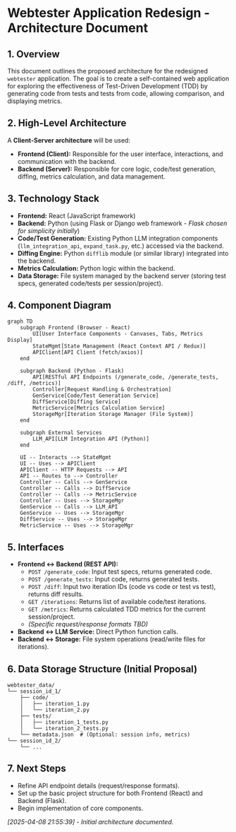 # Webtester Application Redesign - Architecture Document

## 1. Overview

This document outlines the proposed architecture for the redesigned `webtester` application. The goal is to create a self-contained web application for exploring the effectiveness of Test-Driven Development (TDD) by generating code from tests and tests from code, allowing comparison, and displaying metrics.

## 2. High-Level Architecture

A **Client-Server architecture** will be used:

-   **Frontend (Client):** Responsible for the user interface, interactions, and communication with the backend.
-   **Backend (Server):** Responsible for core logic, code/test generation, diffing, metrics calculation, and data management.

## 3. Technology Stack

-   **Frontend:** React (JavaScript framework)
-   **Backend:** Python (using Flask or Django web framework - *Flask chosen for simplicity initially*)
-   **Code/Test Generation:** Existing Python LLM integration components (`llm_integration_api`, `expand_task.py`, etc.) accessed via the backend.
-   **Diffing Engine:** Python `difflib` module (or similar library) integrated into the backend.
-   **Metrics Calculation:** Python logic within the backend.
-   **Data Storage:** File system managed by the backend server (storing test specs, generated code/tests per session/project).

## 4. Component Diagram

```mermaid
graph TD
    subgraph Frontend (Browser - React)
        UI[User Interface Components - Canvases, Tabs, Metrics Display]
        StateMgmt[State Management (React Context API / Redux)]
        APIClient[API Client (fetch/axios)]
    end

    subgraph Backend (Python - Flask)
        API[RESTful API Endpoints (/generate_code, /generate_tests, /diff, /metrics)]
        Controller[Request Handling & Orchestration]
        GenService[Code/Test Generation Service]
        DiffService[Diffing Service]
        MetricService[Metrics Calculation Service]
        StorageMgr[Iteration Storage Manager (File System)]
    end

    subgraph External Services
        LLM_API[LLM Integration API (Python)]
    end

    UI -- Interacts --> StateMgmt
    UI -- Uses --> APIClient
    APIClient -- HTTP Requests --> API
    API -- Routes to --> Controller
    Controller -- Calls --> GenService
    Controller -- Calls --> DiffService
    Controller -- Calls --> MetricService
    Controller -- Uses --> StorageMgr
    GenService -- Calls --> LLM_API
    GenService -- Uses --> StorageMgr
    DiffService -- Uses --> StorageMgr
    MetricService -- Uses --> StorageMgr
```

## 5. Interfaces

-   **Frontend <-> Backend (REST API):**
    -   `POST /generate_code`: Input test specs, returns generated code.
    -   `POST /generate_tests`: Input code, returns generated tests.
    -   `POST /diff`: Input two iteration IDs (code vs code or test vs test), returns diff results.
    -   `GET /iterations`: Returns list of available code/test iterations.
    -   `GET /metrics`: Returns calculated TDD metrics for the current session/project.
    -   *(Specific request/response formats TBD)*
-   **Backend <-> LLM Service:** Direct Python function calls.
-   **Backend <-> Storage:** File system operations (read/write files for iterations).

## 6. Data Storage Structure (Initial Proposal)

```
webtester_data/
└── session_id_1/
    ├── code/
    │   ├── iteration_1.py
    │   └── iteration_2.py
    ├── tests/
    │   ├── iteration_1_tests.py
    │   └── iteration_2_tests.py
    └── metadata.json  # (Optional: session info, metrics)
└── session_id_2/
    └── ...
```

## 7. Next Steps

-   Refine API endpoint details (request/response formats).
-   Set up the basic project structure for both Frontend (React) and Backend (Flask).
-   Begin implementation of core components.

*[2025-04-08 21:55:39] - Initial architecture documented.*
